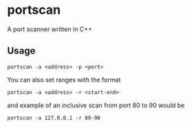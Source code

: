 # portscan

A port scanner written in C++

## Usage

```
portscan -a <address> -p <port> 
```

You can also set ranges with the format 

```
portscan -a <address> -r <start-end>
```

and example of an inclusive scan from port 80 to 90 would be
```
portscan -a 127.0.0.1 -r 80-90
```
